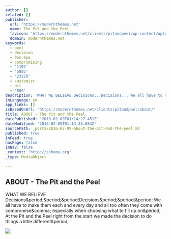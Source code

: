 ```yaml
---
author: []
related: []
publisher:
  url: 'https://modernthemes.net'
  name: The Pit and the Peel
  favicon: 'https://modernthemes.net/clients/pitandpeel/wp-content/uploads/2016/02/cropped-PP-Favicon-192x192.png'
  domain: modernthemes.net
keywords:
  - peel
  - decision
  - 9am-6pm
  - compromising
  - '1102'
  - '5885'
  - '23220'
  - customizr
  - pit
  - '804'
description: 'WHAT WE BELIEVE Decisions...Decisions... We all have to make them each and every day and all too often they come with compromise, especially when choosing what to fill up on. At the Pit and the Peel right from the start we made the decision to do things a little different.'
inLanguage: en
app_links: []
isBasedOnUrl: 'https://modernthemes.net/clients/pitandpeel/about/'
title: ABOUT - The Pit and the Peel
datePublished: '2016-02-09T01:14:27.451Z'
dateModified: '2016-02-09T01:13:35.084Z'
sourcePath: _posts/2016-02-09-about-the-pit-and-the-peel.md
published: true
inFeed: true
hasPage: false
inNav: false
_context: 'http://schema.org'
_type: MediaObject

---
```

<article style=""><h1>ABOUT - The Pit and the Peel</h1><p>WHAT WE BELIEVE Decisions&amp;period;&amp;period;&amp;period;Decisions&amp;period;&amp;period;&amp;period; We all have to make them each and every day and all too often they come with compromise&amp;comma; especially when choosing what to fill up on&amp;period; At the Pit and the Peel right from the start we made the decision to do things a little different&amp;period;</p><img src="https://modernthemes.net/clients/pitandpeel/wp-content/uploads/2016/02/PP-Logo-Color.png" /></article>